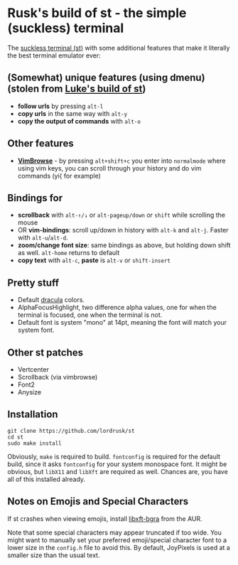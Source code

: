 # Rusk's build of st - the simple (suckless) terminal

The [suckless terminal (st)](https://st.suckless.org/) with some additional features that make it literally the best terminal emulator ever:

## (Somewhat) unique features (using dmenu) (stolen from [Luke's build of st](https://www.github.com/lukesmithxyz/st))

+ **follow urls** by pressing `alt-l`
+ **copy urls** in the same way with `alt-y`
+ **copy the output of commands** with `alt-o`

## Other features

+ [**VimBrowse**](http://st.suckless.org/patches/vim_browse/) - by pressing `alt+shift+c` you enter into `normalmode` where using vim keys, you can scroll through your history and do vim commands (yi{ for example)

## Bindings for

+ **scrollback** with `alt-↑/↓` or `alt-pageup/down` or `shift` while scrolling the mouse
+ OR **vim-bindings**: scroll up/down in history with `alt-k` and `alt-j`. Faster with `alt-u`/`alt-d`.
+ **zoom/change font size**: same bindings as above, but holding down shift as well. `alt-home` returns to default
+ **copy text** with `alt-c`, **paste** is `alt-v` or `shift-insert`

## Pretty stuff

+ Default [dracula](https://dracula) colors.
+ AlphaFocusHighlight, two difference alpha values, one for when the terminal is focused, one when the terminal is not.
+ Default font is system "mono" at 14pt, meaning the font will match your system font.

## Other st patches

+ Vertcenter
+ Scrollback (via vimbrowse)
+ Font2
+ Anysize

## Installation

```
git clone https://github.com/lordrusk/st
cd st
sudo make install
```

Obviously, `make` is required to build. `fontconfig` is required for the default build, since it asks `fontconfig` for your system monospace font.  It might be obvious, but `libX11` and `libXft` are required as well. Chances are, you have all of this installed already.

## Notes on Emojis and Special Characters

If st crashes when viewing emojis, install [libxft-bgra](https://aur.archlinux.org/packages/libxft-bgra/) from the AUR.

Note that some special characters may appear truncated if too wide. You might want to manually set your preferred emoji/special character font to a lower size in the `config.h` file to avoid this. By default, JoyPixels is used at a smaller size than the usual text.
